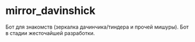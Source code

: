 # mirror_davinshick
Бот для знакомств (зеркалка дачинчика/тиндера и прочей мишуры). Бот в стадии жесточайшей разработки.

